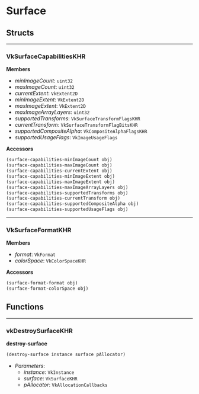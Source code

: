 # Surface

## Structs

---

### VkSurfaceCapabilitiesKHR

**Members**
* *minImageCount*: `uint32`
* *maxImageCount*: `uint32`
* *currentExtent*: `VkExtent2D`
* *minImageExtent*: `VkExtent2D`
* *maxImageExtent*: `VkExtent2D`
* *maxImageArrayLayers*: `uint32`
* *supportedTransforms*: `VkSurfaceTransformFlagsKHR`
* *currentTransform*: `VkSurfaceTransformFlagBitsKHR`
* *supportedCompositeAlpha*: `VkCompositeAlphaFlagsKHR`
* *supportedUsageFlags*: `VkImageUsageFlags`

**Accessors**
```lisp
(surface-capabilities-minImageCount obj)
(surface-capabilities-maxImageCount obj)
(surface-capabilities-currentExtent obj)
(surface-capabilities-minImageExtent obj)
(surface-capabilities-maxImageExtent obj)
(surface-capabilities-maxImageArrayLayers obj)
(surface-capabilities-supportedTransforms obj)
(surface-capabilities-currentTransform obj)
(surface-capabilities-supportedCompositeAlpha obj)
(surface-capabilities-supportedUsageFlags obj)
```

---

### VkSurfaceFormatKHR

**Members**
* *format*: `VkFormat`
* *colorSpace*: `VkColorSpaceKHR`

**Accessors**
```lisp
(surface-format-format obj)
(surface-format-colorSpace obj)
```

## Functions

---

### vkDestroySurfaceKHR

**destroy-surface**
```lisp
(destroy-surface instance surface pAllocator)
```

* *Parameters*:
  * *instance*: `VkInstance`
  * *surface*: `VkSurfaceKHR`
  * *pAllocator*: `VkAllocationCallbacks`

